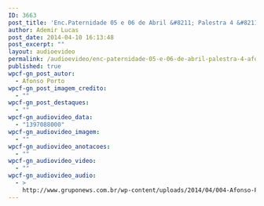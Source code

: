 ```yaml
---
ID: 3663
post_title: 'Enc.Paternidade 05 e 06 de Abril &#8211; Palestra 4 &#8211; Afonso Porto'
author: Ademir Lucas
post_date: 2014-04-10 16:13:48
post_excerpt: ""
layout: audioevideo
permalink: /audioevideo/enc-paternidade-05-e-06-de-abril-palestra-4-afonso-porto
published: true
wpcf-gn_post_autor:
  - Afonso Porto
wpcf-gn_post_imagem_credito:
  - ""
wpcf-gn_post_destaques:
  - ""
wpcf-gn_audiovideo_data:
  - "1397088000"
wpcf-gn_audiovideo_imagem:
  - ""
wpcf-gn_audiovideo_anotacoes:
  - ""
wpcf-gn_audiovideo_video:
  - ""
wpcf-gn_audiovideo_audio:
  - >
    http://www.gruponews.com.br/wp-content/uploads/2014/04/004-Afonso-Porto-Sabado-Noite.mp3
---
```

